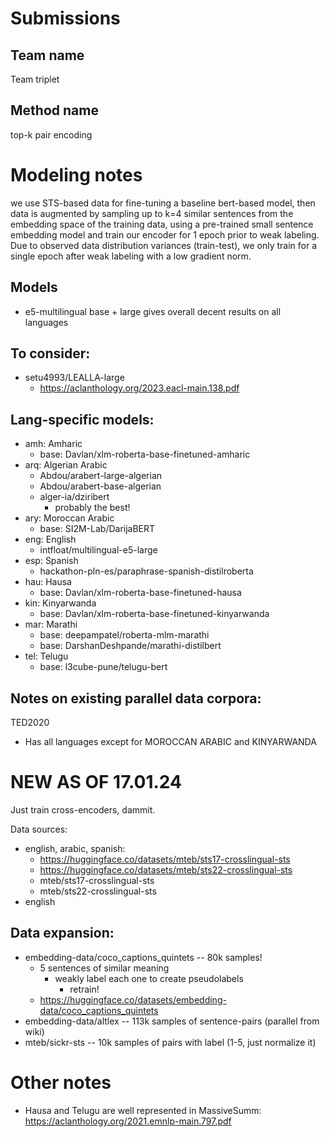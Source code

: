 # Submissions

## Team name
Team triplet

## Method name
top-k pair encoding
<!-- small encoders with top-k augmented sentence-pair fine-tuning -->

# Modeling notes
we use STS-based data for fine-tuning a baseline bert-based model, then data is augmented by sampling up to k=4 similar sentences from the embedding space of the training data, using a pre-trained small sentence embedding model and train our encoder for 1 epoch prior to weak labeling.
Due to observed data distribution variances (train-test), we only train for a single epoch after weak labeling with a low gradient norm.

## Models
- e5-multilingual base + large gives overall decent results on all languages
## To consider:
- setu4993/LEALLA-large
    - https://aclanthology.org/2023.eacl-main.138.pdf


## Lang-specific models:
- amh: Amharic
    - base: Davlan/xlm-roberta-base-finetuned-amharic
- arq: Algerian Arabic
    - Abdou/arabert-large-algerian
    - Abdou/arabert-base-algerian
    - alger-ia/dziribert
        - probably the best!
- ary: Moroccan Arabic
    - base: SI2M-Lab/DarijaBERT
- eng: English
    - intfloat/multilingual-e5-large
- esp: Spanish
    - hackathon-pln-es/paraphrase-spanish-distilroberta
- hau: Hausa
    - base: Davlan/xlm-roberta-base-finetuned-hausa
- kin: Kinyarwanda
    - base: Davlan/xlm-roberta-base-finetuned-kinyarwanda
- mar: Marathi
    - base: deepampatel/roberta-mlm-marathi
    - base: DarshanDeshpande/marathi-distilbert
- tel: Telugu
    - base: l3cube-pune/telugu-bert


## Notes on existing parallel data corpora:
TED2020
- Has all languages except for MOROCCAN ARABIC and KINYARWANDA



# NEW AS OF 17.01.24
Just train cross-encoders, dammit.

Data sources:
- english, arabic, spanish:
    - https://huggingface.co/datasets/mteb/sts17-crosslingual-sts
    - https://huggingface.co/datasets/mteb/sts22-crosslingual-sts
    - mteb/sts17-crosslingual-sts
    - mteb/sts22-crosslingual-sts
- english


## Data expansion:
- embedding-data/coco_captions_quintets -- 80k samples!
    - 5 sentences of similar meaning
        - weakly label each one to create pseudolabels
            - retrain!
    - https://huggingface.co/datasets/embedding-data/coco_captions_quintets
- embedding-data/altlex -- 113k samples of sentence-pairs (parallel from wiki)
- mteb/sickr-sts -- 10k samples of pairs with label (1-5, just normalize it)

# Other notes
- Hausa and Telugu are well represented in MassiveSumm: https://aclanthology.org/2021.emnlp-main.797.pdf
